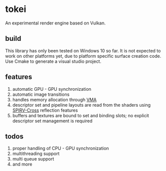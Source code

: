 # tokei
An experimental render engine based on Vulkan.

## build

This library has only been tested on Windows 10 so far. It is not expected to work on other platforms yet, due to platform specific surface creation code. Use Cmake to generate a visual studio project.

## features

1. automatic GPU - GPU synchronization
2. automatic image transitions
3. handles memory allocation through [VMA](https://github.com/GPUOpen-LibrariesAndSDKs/VulkanMemoryAllocator)
4. descriptor set and pipeline layouts are read from the shaders using [SPIRV-Cross](https://github.com/KhronosGroup/SPIRV-Cross) reflection features
5. buffers and textures are bound to set and binding slots; no explicit descriptor set management is required

## todos

1. proper handling of CPU - GPU synchronization
2. multithreading support
3. multi queue support
4. and more
